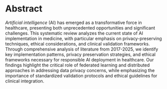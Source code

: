 # Abstract

*Artificial intelligence* (AI) has emerged as a transformative force in healthcare, presenting both unprecedented opportunities and significant challenges. This systematic review analyzes the current state of AI implementation in medicine, with particular emphasis on privacy-preserving techniques, ethical considerations, and clinical validation frameworks. Through comprehensive analysis of literature from 2017-2025, we identify key implementation patterns, privacy preservation strategies, and ethical frameworks necessary for responsible AI deployment in healthcare. Our findings highlight the critical role of federated learning and distributed approaches in addressing data privacy concerns, while emphasizing the importance of standardized validation protocols and ethical guidelines for clinical integration.